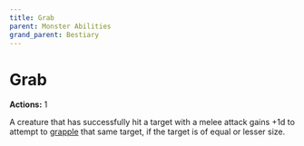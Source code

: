 ```yaml
---
title: Grab
parent: Monster Abilities
grand_parent: Bestiary
---
```


# Grab
**Actions:** 1<br>

A creature that has successfully hit a target with a melee attack gains +1d to attempt to [grapple](https://stormchaserroleplaying.com/stormchaserRPG/Combat/Melee/Grapple/) that same target, if the target is of equal or lesser size.
